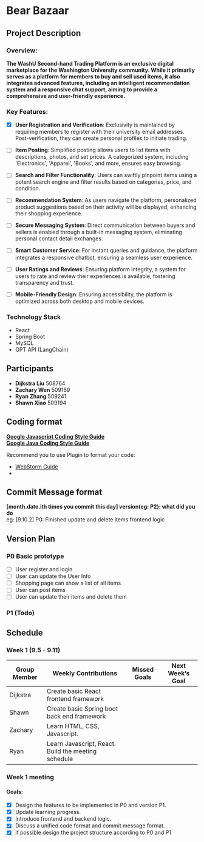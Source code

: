 # Bear Bazaar

## Project Description

### Overview:

**The WashU Second-hand Trading Platform is an exclusive digital marketplace for the Washington University community. While it primarily serves as a platform for members to buy and sell used items, it also integrates advanced features, including an intelligent recommendation system and a responsive chat support, aiming to provide a comprehensive and user-friendly experience.**

### Key Features:

- [x] **User Registration and Verification**: Exclusivity is maintained by requiring members to register with their university email addresses. Post-verification, they can create personal profiles to initiate trading.

- [ ] **Item Posting**: Simplified posting allows users to list items with descriptions, photos, and set prices. A categorized system, including 'Electronics', 'Apparel', 'Books', and more, ensures easy browsing.

- [ ] **Search and Filter Functionality**: Users can swiftly pinpoint items using a potent search engine and filter results based on categories, price, and condition.

- [ ] **Recommendation System**: As users navigate the platform, personalized product suggestions based on their activity will be displayed, enhancing their shopping experience.

- [ ] **Secure Messaging System**: Direct communication between buyers and sellers is enabled through a built-in messaging system, eliminating personal contact detail exchanges.

- [ ] **Smart Customer Service**: For instant queries and guidance, the platform integrates a responsive chatbot, ensuring a seamless user experience.

- [ ] **User Ratings and Reviews**: Ensuring platform integrity, a system for users to rate and review their experiences is available, fostering transparency and trust.

- [ ] **Mobile-Friendly Design**: Ensuring accessibility, the platform is optimized across both desktop and mobile devices.

### Technology Stack
- React
- Spring Boot
- MySQL
- GPT API (LangChain)


## Participants

- **Dijkstra Liu** 508764
- **Zachary Wen** 509169
- **Ryan Zhang** 509241
- **Shawn Xiao** 509194

## Coding format

**[Google Javascript Coding Style Guide](https://google.github.io/styleguide/jsguide.html)**  
**[Google Java Coding Style Guide](https://google.github.io/styleguide/javaguide.html)**  

Recommend you to use Plugin to format your code:
* [WebStorm Guide](https://blog.jetbrains.com/webstorm/2017/04/using-javascript-standard-style/)
* 

## Commit Message format

**[month.date.ith times you commit this day] version(eg: P2): what did you do**  
eg: [9.10.2] P0: Finished update and delete items frontend logic

## Version Plan

### P0 Basic prototype
* [ ] User register and login
* [ ] User can update the User Info
* [ ] Shopping page can show a list of all items
* [ ] User can post items
* [ ] User can update their items and delete them

### P1 (Todo)

## Schedule

### Week 1 (9.5 - 9.11)

| Group Member | Weekly Contributions                     | Missed Goals | Next Week’s Goal |
|--------------|------------------------------------------| ------------ | ---------------- |
| Dijkstra     | Create basic React frontend framework    |              |                  |
| Shawn        | Create basic Spring boot back end framework |                  |
| Zachary      | Learn HTML, CSS, Javascript.             |              |                  |
| Ryan         | Learn Javascript, React. Build the meeting schedule |              |                  |

### Week 1 meeting

#### Goals: 
- [X] Design the features to be implemented in P0 and version P1.
- [X] Update learning progress.
- [X] Introduce frontend and backend logic.
- [X] Discuss a unified code format and commit message format.
- [X] if possible design the project structure according to P0 and P1